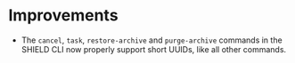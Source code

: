 # Improvements

- The `cancel`, `task`, `restore-archive` and `purge-archive`
  commands in the SHIELD CLI now properly support short UUIDs,
  like all other commands.
